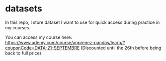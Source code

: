 # datasets
In this repo, I store dataset I want to use for quick access during practice in my courses.

You can access my course here: https://www.udemy.com/course/apprenez-pandas/learn/?couponCode=DATA-21-SEPTEMBRE (Discounted until the 26th before being back to full price)
